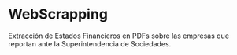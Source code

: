 # WebScrapping
Extracción de Estados Financieros en PDFs sobre las empresas que reportan ante la Superintendencia de Sociedades.
